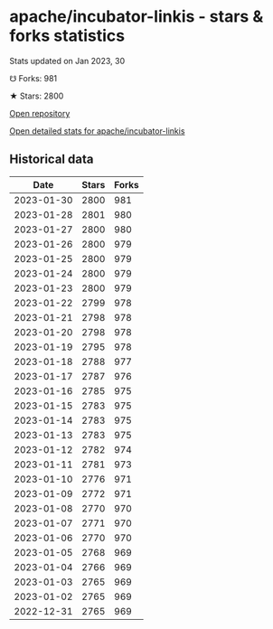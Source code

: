 # apache/incubator-linkis - stars & forks statistics

Stats updated on Jan 2023, 30

☋ Forks: 981

★ Stars: 2800

[Open repository](https://github.com/apache/incubator-linkis)

[Open detailed stats for apache/incubator-linkis](https://reviewgithub.com/rep/apache/incubator-linkis)

## Historical data
| Date | Stars | Forks |
|------|-------|-------|
| 2023-01-30 | 2800 | 981 | 
| 2023-01-28 | 2801 | 980 | 
| 2023-01-27 | 2800 | 980 | 
| 2023-01-26 | 2800 | 979 | 
| 2023-01-25 | 2800 | 979 | 
| 2023-01-24 | 2800 | 979 | 
| 2023-01-23 | 2800 | 979 | 
| 2023-01-22 | 2799 | 978 | 
| 2023-01-21 | 2798 | 978 | 
| 2023-01-20 | 2798 | 978 | 
| 2023-01-19 | 2795 | 978 | 
| 2023-01-18 | 2788 | 977 | 
| 2023-01-17 | 2787 | 976 | 
| 2023-01-16 | 2785 | 975 | 
| 2023-01-15 | 2783 | 975 | 
| 2023-01-14 | 2783 | 975 | 
| 2023-01-13 | 2783 | 975 | 
| 2023-01-12 | 2782 | 974 | 
| 2023-01-11 | 2781 | 973 | 
| 2023-01-10 | 2776 | 971 | 
| 2023-01-09 | 2772 | 971 | 
| 2023-01-08 | 2770 | 970 | 
| 2023-01-07 | 2771 | 970 | 
| 2023-01-06 | 2770 | 970 | 
| 2023-01-05 | 2768 | 969 | 
| 2023-01-04 | 2766 | 969 | 
| 2023-01-03 | 2765 | 969 | 
| 2023-01-02 | 2765 | 969 | 
| 2022-12-31 | 2765 | 969 | 

